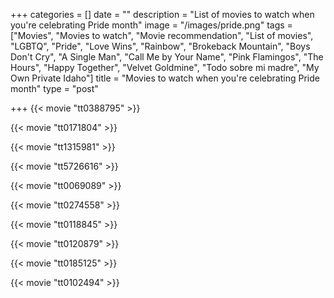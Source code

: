 +++
categories = []
date = ""
description = "List of movies to watch when you're celebrating Pride month"
image = "/images/pride.png"
tags = ["Movies", "Movies to watch", "Movie recommendation", "List of movies", "LGBTQ", "Pride", "Love Wins", "Rainbow", "Brokeback Mountain", "Boys Don't Cry", "A Single Man", "Call Me by Your Name", "Pink Flamingos", "The Hours", "Happy Together", "Velvet Goldmine", "Todo sobre mi madre", "My Own Private Idaho"]
title = "Movies to watch when you're celebrating Pride month"
type = "post"

+++
{{< movie "tt0388795" >}}

{{< movie "tt0171804" >}}

{{< movie "tt1315981" >}}

{{< movie "tt5726616" >}}

{{< movie "tt0069089" >}}

{{< movie "tt0274558" >}}

{{< movie "tt0118845" >}}

{{< movie "tt0120879" >}}

{{< movie "tt0185125" >}}

{{< movie "tt0102494" >}}